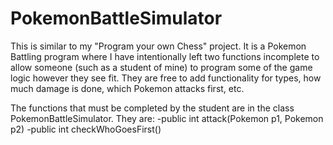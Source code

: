 # PokemonBattleSimulator
This is similar to my "Program your own Chess" project. It is a Pokemon Battling program where I have intentionally left two functions incomplete to allow someone (such as a student of mine) to program some of the game logic however they see fit. They are free to add functionality for types, how much damage is done, which Pokemon attacks first, etc.

The functions that must be completed by the student are in the class PokemonBattleSimulator. 
They are:
-public int attack(Pokemon p1, Pokemon p2)
-public int checkWhoGoesFirst()
